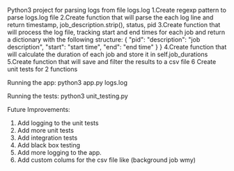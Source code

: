 Python3 project for parsing logs from file logs.log
1.Create regexp pattern to parse logs.log file
2.Create function that will parse the each log line and return timestamp, job_description.strip(), status, pid
3.Create function that will process the log file, tracking start and end times for each job and return a dictionary with the following structure:
{
    "pid":
        "description": "job description",
        "start": "start time",
        "end": "end time"
    }
}
4.Create function that will calculate the duration of each job and store it in self.job_durations
5.Create function that will save and filter the results to a csv file
6 Create unit tests for 2 functions

Running the app:
python3 app.py logs.log

Running the tests:
python3 unit_testing.py

Future Improvements:
1. Add logging to the unit tests
2. Add more unit tests
3. Add integration tests
4. Add black box testing
5. Add more logging to the app.
6. Add custom colums for the csv file like (background job wmy) 